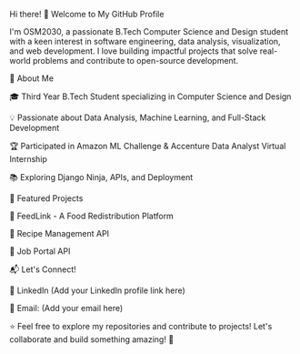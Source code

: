 Hi there! 👋 Welcome to My GitHub Profile

I'm OSM2030, a passionate B.Tech Computer Science and Design student with a keen interest in software engineering, data analysis, visualization, and web development. I love building impactful projects that solve real-world problems and contribute to open-source development.


🚀 About Me

🎓 Third Year B.Tech Student specializing in Computer Science and Design

💡 Passionate about Data Analysis, Machine Learning, and Full-Stack Development

🏆 Participated in Amazon ML Challenge & Accenture Data Analyst Virtual Internship

📚 Exploring Django Ninja, APIs, and Deployment




📌 Featured Projects

🌱 FeedLink - A Food Redistribution Platform

🍲 Recipe Management API

💼 Job Portal API 



📬 Let's Connect!

🔗 LinkedIn (Add your LinkedIn profile link here)

📧 Email: (Add your email here)

⭐ Feel free to explore my repositories and contribute to projects! Let's collaborate and build something amazing! 🚀

